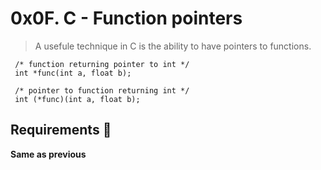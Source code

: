 # 0x0F. C - Function pointers

> A usefule technique in C is the ability to have pointers to functions.

  ```
   /* function returning pointer to int */
   int *func(int a, float b);

   /* pointer to function returning int */
   int (*func)(int a, float b);
  ```

## Requirements :scroll:

  **Same as previous**


